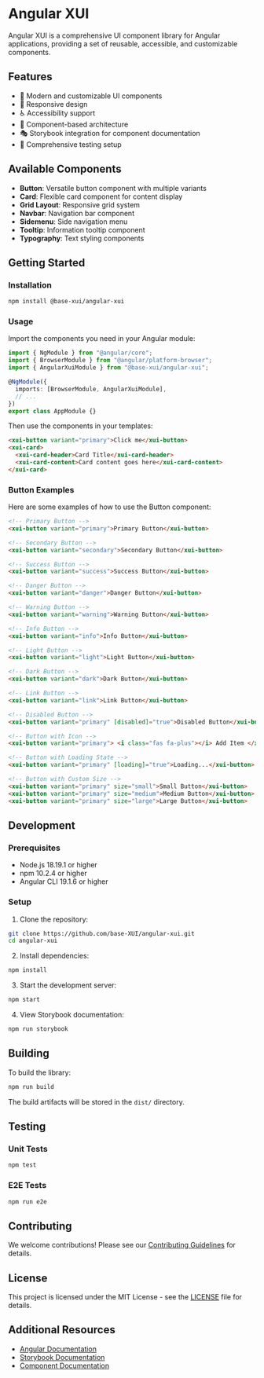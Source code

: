 # Angular XUI

Angular XUI is a comprehensive UI component library for Angular applications, providing a set of reusable, accessible, and customizable components.

## Features

- 🎨 Modern and customizable UI components
- 📱 Responsive design
- ♿ Accessibility support
- 🧩 Component-based architecture
- 🎭 Storybook integration for component documentation
- 🧪 Comprehensive testing setup

## Available Components

- **Button**: Versatile button component with multiple variants
- **Card**: Flexible card component for content display
- **Grid Layout**: Responsive grid system
- **Navbar**: Navigation bar component
- **Sidemenu**: Side navigation menu
- **Tooltip**: Information tooltip component
- **Typography**: Text styling components

## Getting Started

### Installation

```bash
npm install @base-xui/angular-xui
```

### Usage

Import the components you need in your Angular module:

```typescript
import { NgModule } from "@angular/core";
import { BrowserModule } from "@angular/platform-browser";
import { AngularXuiModule } from "@base-xui/angular-xui";

@NgModule({
  imports: [BrowserModule, AngularXuiModule],
  // ...
})
export class AppModule {}
```

Then use the components in your templates:

```html
<xui-button variant="primary">Click me</xui-button>
<xui-card>
  <xui-card-header>Card Title</xui-card-header>
  <xui-card-content>Card content goes here</xui-card-content>
</xui-card>
```

### Button Examples

Here are some examples of how to use the Button component:

```html
<!-- Primary Button -->
<xui-button variant="primary">Primary Button</xui-button>

<!-- Secondary Button -->
<xui-button variant="secondary">Secondary Button</xui-button>

<!-- Success Button -->
<xui-button variant="success">Success Button</xui-button>

<!-- Danger Button -->
<xui-button variant="danger">Danger Button</xui-button>

<!-- Warning Button -->
<xui-button variant="warning">Warning Button</xui-button>

<!-- Info Button -->
<xui-button variant="info">Info Button</xui-button>

<!-- Light Button -->
<xui-button variant="light">Light Button</xui-button>

<!-- Dark Button -->
<xui-button variant="dark">Dark Button</xui-button>

<!-- Link Button -->
<xui-button variant="link">Link Button</xui-button>

<!-- Disabled Button -->
<xui-button variant="primary" [disabled]="true">Disabled Button</xui-button>

<!-- Button with Icon -->
<xui-button variant="primary"> <i class="fas fa-plus"></i> Add Item </xui-button>

<!-- Button with Loading State -->
<xui-button variant="primary" [loading]="true">Loading...</xui-button>

<!-- Button with Custom Size -->
<xui-button variant="primary" size="small">Small Button</xui-button>
<xui-button variant="primary" size="medium">Medium Button</xui-button>
<xui-button variant="primary" size="large">Large Button</xui-button>
```

## Development

### Prerequisites

- Node.js 18.19.1 or higher
- npm 10.2.4 or higher
- Angular CLI 19.1.6 or higher

### Setup

1. Clone the repository:

```bash
git clone https://github.com/base-XUI/angular-xui.git
cd angular-xui
```

2. Install dependencies:

```bash
npm install
```

3. Start the development server:

```bash
npm start
```

4. View Storybook documentation:

```bash
npm run storybook
```

## Building

To build the library:

```bash
npm run build
```

The build artifacts will be stored in the `dist/` directory.

## Testing

### Unit Tests

```bash
npm test
```

### E2E Tests

```bash
npm run e2e
```

## Contributing

We welcome contributions! Please see our [Contributing Guidelines](CONTRIBUTING.md) for details.

## License

This project is licensed under the MIT License - see the [LICENSE](LICENSE) file for details.

## Additional Resources

- [Angular Documentation](https://angular.io/docs)
- [Storybook Documentation](https://storybook.js.org/docs/angular/get-started/introduction)
- [Component Documentation](https://base-xui.github.io/angular-xui)
